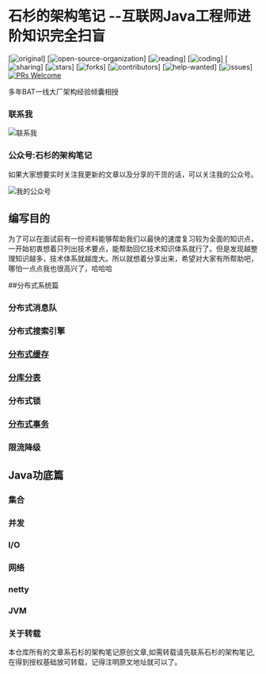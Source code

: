 # 石杉的架构笔记 --互联网Java工程师进阶知识完全扫盲

[![original](https://badgen.net/badge/original/%E4%B8%AD%E5%8D%8E%E7%9F%B3%E6%9D%89/orange)]
[![open-source-organization](https://badgen.net/badge/organization/join%20us/138c7b)]
[![reading](https://badgen.net/badge/books/read%20together/cyan)]
[![coding](https://badgen.net/badge/leetcode/coding%20together/cyan)]
[![sharing](https://badgen.net/badge/readers/share%20together/cyan)]
[![stars](https://badgen.net/github/stars/doocs/wulimax/reactApp)]
[![forks](https://badgen.net/github/forks/wulimax/reactApp)]
[![contributors](https://badgen.net/github/contributors/wulimax/reactApp)]
[![help-wanted](https://badgen.net/github/label-issues/wulimax/reactApp/help%20wanted/open)]
[![issues](https://badgen.net/github/open-issues/wulimax/reactApp)]
[![PRs Welcome](https://badgen.net/badge/PRs/welcome/green)](http://makeapullrequest.com)

多年BAT一线大厂架构经验倾囊相授

### 联系我

![联系我](https://github.com/wulimax/reactApp/blob/master/docs/PublicImage/user_shishan.jpg)

### 公众号:石杉的架构笔记

如果大家想要实时关注我更新的文章以及分享的干货的话，可以关注我的公众号。

![我的公众号](https://github.com/wulimax/reactApp/blob/master/docs/PublicImage/shishan100.jpg)

## 编写目的

为了可以在面试前有一份资料能够帮助我们以最快的速度复习较为全面的知识点，一开始初衷想着只列出技术要点，能帮助回忆技术知识体系就行了。但是发现越整理知识越多，技术体系就越庞大。所以就想着分享出来，希望对大家有所帮助吧，哪怕一点点我也很高兴了，哈哈哈


##分布式系统篇

###	分布式消息队
### 分布式搜索引擎
### [分布式缓存](https://github.com/wulimax/reactApp/blob/master/docs/DistributedCache/README.md) 

### [分库分表](https://github.com/wangjianfengnb/reactApp/tree/database-sharding/docs/DatabaseSharding)
### 分布式锁 
### [分布式事务](https://github.com/wulimax/reactApp/blob/master/docs/DistributedTransaction/README.md)
### 限流降级 



## Java功底篇
### 集合
### 并发
### I/O
### 网络
### netty
### JVM


### 关于转载
本仓库所有的文章系石杉的架构笔记原创文章,如需转载请先联系石杉的架构笔记,在得到授权基础放可转载，记得注明原文地址就可以了。








